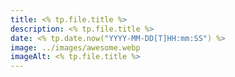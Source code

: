 ```yaml
---
title: <% tp.file.title %>
description: <% tp.file.title %>
date: <% tp.date.now("YYYY-MM-DD[T]HH:mm:SS") %>
image: ../images/awesome.webp
imageAlt: <% tp.file.title %>
---
```

